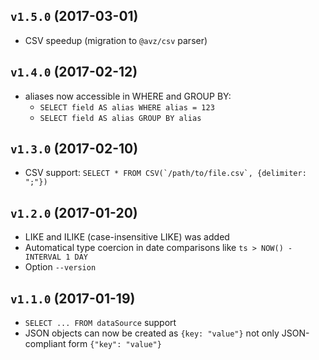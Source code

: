 ## `v1.5.0` (2017-03-01)

* CSV speedup (migration to `@avz/csv` parser)

## `v1.4.0` (2017-02-12)

* aliases now accessible in WHERE and GROUP BY:
  - `SELECT field AS alias WHERE alias = 123`
  - `SELECT field AS alias GROUP BY alias`

## `v1.3.0` (2017-02-10)

* CSV support: ``SELECT * FROM CSV(`/path/to/file.csv`, {delimiter: ";"})``

## `v1.2.0` (2017-01-20)

* LIKE and ILIKE (case-insensitive LIKE) was added
* Automatical type coercion in date comparisons like `ts > NOW() - INTERVAL 1 DAY`
* Option `--version`


## `v1.1.0` (2017-01-19)

* `SELECT ... FROM dataSource` support
* JSON objects can now be created as `{key: "value"}` not only JSON-compliant form `{"key": "value"}`
